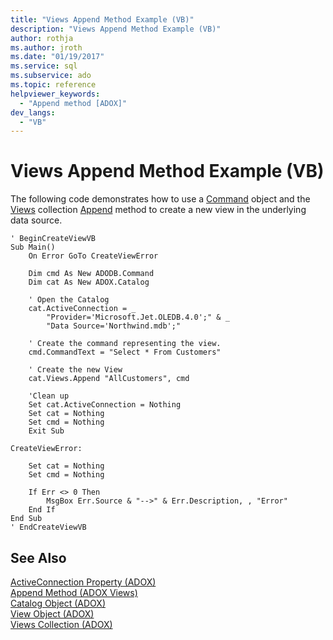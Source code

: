 ```yaml
---
title: "Views Append Method Example (VB)"
description: "Views Append Method Example (VB)"
author: rothja
ms.author: jroth
ms.date: "01/19/2017"
ms.service: sql
ms.subservice: ado
ms.topic: reference
helpviewer_keywords:
  - "Append method [ADOX]"
dev_langs:
  - "VB"
---
```

# Views Append Method Example (VB)
The following code demonstrates how to use a [Command](../ado-api/command-object-ado.md) object and the [Views](./views-collection-adox.md) collection [Append](./append-method-adox-views.md) method to create a new view in the underlying data source.  
  
```  
' BeginCreateViewVB  
Sub Main()  
    On Error GoTo CreateViewError  
  
    Dim cmd As New ADODB.Command  
    Dim cat As New ADOX.Catalog  
  
    ' Open the Catalog  
    cat.ActiveConnection = _  
        "Provider='Microsoft.Jet.OLEDB.4.0';" & _  
        "Data Source='Northwind.mdb';"  
  
    ' Create the command representing the view.  
    cmd.CommandText = "Select * From Customers"  
  
    ' Create the new View  
    cat.Views.Append "AllCustomers", cmd  
  
    'Clean up  
    Set cat.ActiveConnection = Nothing  
    Set cat = Nothing  
    Set cmd = Nothing  
    Exit Sub  
  
CreateViewError:  
  
    Set cat = Nothing  
    Set cmd = Nothing  
  
    If Err <> 0 Then  
        MsgBox Err.Source & "-->" & Err.Description, , "Error"  
    End If  
End Sub  
' EndCreateViewVB  
```  
  
## See Also  
 [ActiveConnection Property (ADOX)](./activeconnection-property-adox.md)   
 [Append Method (ADOX Views)](./append-method-adox-views.md)   
 [Catalog Object (ADOX)](./catalog-object-adox.md)   
 [View Object (ADOX)](./view-object-adox.md)   
 [Views Collection (ADOX)](./views-collection-adox.md)